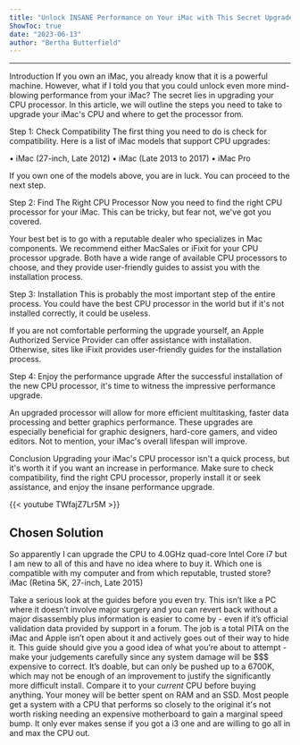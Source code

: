 ```yaml
---
title: "Unlock INSANE Performance on Your iMac with This Secret Upgrade - Here's Where to Get Your CPU Processor!"
ShowToc: true 
date: "2023-06-13"
author: "Bertha Butterfield"
---
```

*****
Introduction
If you own an iMac, you already know that it is a powerful machine. However, what if I told you that you could unlock even more mind-blowing performance from your iMac? The secret lies in upgrading your CPU processor. In this article, we will outline the steps you need to take to upgrade your iMac's CPU and where to get the processor from.

Step 1: Check Compatibility
The first thing you need to do is check for compatibility. Here is a list of iMac models that support CPU upgrades:

• iMac (27-inch, Late 2012)
• iMac (Late 2013 to 2017)
• iMac Pro

If you own one of the models above, you are in luck. You can proceed to the next step.

Step 2: Find The Right CPU Processor
Now you need to find the right CPU processor for your iMac. This can be tricky, but fear not, we've got you covered.

Your best bet is to go with a reputable dealer who specializes in Mac components. We recommend either MacSales or iFixit for your CPU processor upgrade. Both have a wide range of available CPU processors to choose, and they provide user-friendly guides to assist you with the installation process. 

Step 3: Installation
This is probably the most important step of the entire process. You could have the best CPU processor in the world but if it's not installed correctly, it could be useless.

If you are not comfortable performing the upgrade yourself, an Apple Authorized Service Provider can offer assistance with installation. Otherwise, sites like iFixit provides user-friendly guides for the installation process.

Step 4: Enjoy the performance upgrade
After the successful installation of the new CPU processor, it's time to witness the impressive performance upgrade.

An upgraded processor will allow for more efficient multitasking, faster data processing and better graphics performance. These upgrades are especially beneficial for graphic designers, hard-core gamers, and video editors. Not to mention, your iMac's overall lifespan will improve. 

Conclusion
Upgrading your iMac's CPU processor isn't a quick process, but it's worth it if you want an increase in performance. Make sure to check compatibility, find the right CPU processor, properly install it or seek assistance, and enjoy the insane performance upgrade.

{{< youtube TWfajZ7Lr5M >}} 



## Chosen Solution
 So apparently I can upgrade the CPU to 4.0GHz quad-core Intel Core i7 but I am new to all of this and have no idea where to buy it. Which one is compatible with my computer and from which reputable, trusted store?
iMac (Retina 5K, 27-inch, Late 2015)

 Take a serious look at the guides before you even try. This isn’t like a PC where it doesn’t involve major surgery and you can revert back without a major disassembly plus information is easier to come by - even if it’s official validation data provided by support in a forum. The job is a total PITA on the iMac and Apple isn’t open about it and actively goes out of their way to hide it. This guide should give you a good idea of what you’re about to attempt - make your judgements carefully since any system damage will be $$$ expensive to correct. It’s doable, but can only be pushed up to a 6700K, which may not be enough of an improvement to justify the significantly more difficult install. Compare it to your *current* CPU before buying anything.
Your money will be better spent on RAM and an SSD. Most people get a system with a CPU that performs so closely to the original it's not worth risking needing an expensive motherboard to gain a marginal speed bump. It only ever makes sense if you got a i3 one and are willing to go all in and max the CPU out.




